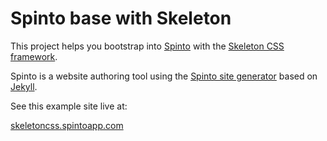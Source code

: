 Spinto base with Skeleton
=========================

This project helps you bootstrap into [Spinto](http://www.spintoapp.com)
with the [Skeleton CSS framework](http://getskeleton.com).

Spinto is a website authoring tool using the
[Spinto site generator](http://github.com/mixonic/spinto) based on
[Jekyll](https://github.com/mojombo/jekyll).

See this example site live at:

  [skeletoncss.spintoapp.com](http://skeletoncss.spintoapp.com)

